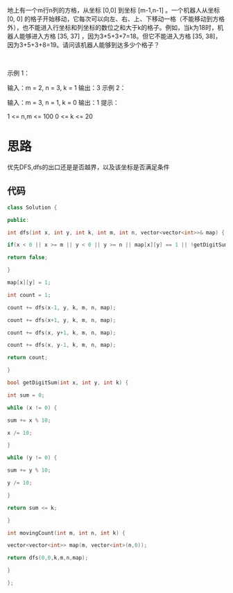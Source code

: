 地上有一个m行n列的方格，从坐标 [0,0] 到坐标 [m-1,n-1] 。一个机器人从坐标 [0, 0] 的格子开始移动，它每次可以向左、右、上、下移动一格（不能移动到方格外），也不能进入行坐标和列坐标的数位之和大于k的格子。例如，当k为18时，机器人能够进入方格 [35, 37] ，因为3+5+3+7=18。但它不能进入方格 [35, 38]，因为3+5+3+8=19。请问该机器人能够到达多少个格子？

 

示例 1：

输入：m = 2, n = 3, k = 1
输出：3
示例 2：

输入：m = 3, n = 1, k = 0
输出：1
提示：

1 <= n,m <= 100
0 <= k <= 20
# 思路
优先DFS,dfs的出口还是是否越界，以及该坐标是否满足条件

## 代码
```c++
class Solution {

public:

int dfs(int x, int y, int k, int m, int n, vector<vector<int>>& map) {

if(x < 0 || x >= m || y < 0 || y >= n || map[x][y] == 1 || !getDigitSum(x,y,k)) {

return false;

}

map[x][y] = 1;

int count = 1;

count += dfs(x-1, y, k, m, n, map);

count += dfs(x+1, y, k, m, n, map);

count += dfs(x, y+1, k, m, n, map);

count += dfs(x, y-1, k, m, n, map);

return count;

}

bool getDigitSum(int x, int y, int k) {

int sum = 0;

while (x != 0) {

sum += x % 10;

x /= 10;

}

while (y != 0) {

sum += y % 10;

y /= 10;

}

return sum <= k;

}

int movingCount(int m, int n, int k) {

vector<vector<int>> map(m, vector<int>(n,0));

return dfs(0,0,k,m,n,map);

}

};
```
